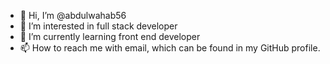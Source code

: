 - 👋 Hi, I’m @abdulwahab56
- 👀 I’m interested in full stack developer
- 🌱 I’m currently learning front end developer
- 📫 How to reach me with email, which can be found in my GitHub profile.

<!---
abdulwahab56/abdulwahab56 is a ✨ special ✨ repository because its `README.md` (this file) appears on your GitHub profile.
You can click the Preview link to take a look at your changes.
--->
